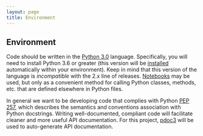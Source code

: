 ```yaml
---
layout: page
title: Environment
---
```


Environment
-----------
Code should be written in the [Python 3.0](https://www.python.org/download/releases/3.0/) language. Specifically, you will need to install Python 3.6 or greater (this version will be [installed](#installation) automatically within your environment). Keep in mind that this version of the language is _incompatible_ with the 2.x line of releases. [Notebooks](https://jupyter.org/) may be used, but only as a convenient method for calling Python classes, methods, etc. that are defined elsewhere in Python files.

In general we want to be developing code that complies with Python [PEP 257](https://www.python.org/dev/peps/pep-0257/), which describes the semantics and conventions association with Python docstrings. Writing well-documented, compliant code will facilitate cleaner and more useful API documentation. For this project, [pdoc3](https://pdoc3.github.io/pdoc/) will be used to auto-generate API documentation.
